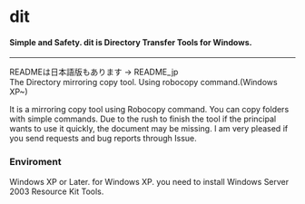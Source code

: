 # dit
####  Simple and Safety. dit is Directory Transfer Tools for Windows.  
***
READMEは日本語版もあります → README_jp  
The Directory mirroring copy tool. Using robocopy command.(Windows XP~)  

It is a mirroring copy tool using Robocopy command. You can copy folders with simple commands.
Due to the rush to finish the tool if the principal wants to use it quickly, the document may be missing.
I am very pleased if you send requests and bug reports through Issue.

### Enviroment
Windows XP or Later.
for Windows XP. you need to install  Windows Server 2003 Resource Kit Tools.
